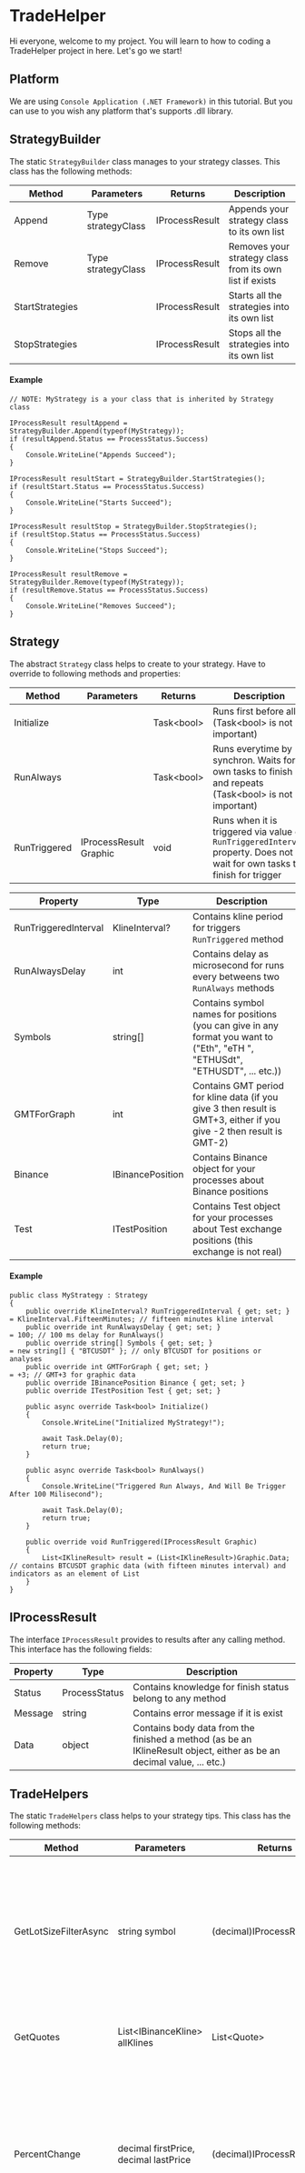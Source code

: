 # TradeHelper
Hi everyone, welcome to my project. You will learn to how to coding a TradeHelper project in here. Let's go we start!


## Platform
We are using `Console Application (.NET Framework)` in this tutorial. But you can use to you wish any platform that's supports .dll library.


## StrategyBuilder
The static `StrategyBuilder` class manages to your strategy classes. This class has the following methods:<br>

| Method | Parameters | Returns | Description
|--|--|--|--|
| Append | Type strategyClass | IProcessResult | Appends your strategy class to its own list
| Remove | Type strategyClass | IProcessResult | Removes your strategy class from its own list if exists
| StartStrategies |  | IProcessResult | Starts all the strategies into its own list
| StopStrategies |  | IProcessResult | Stops all the strategies into its own list

#### Example
<pre><code>// NOTE: MyStrategy is a your class that is inherited by Strategy class

IProcessResult resultAppend = StrategyBuilder.Append(typeof(MyStrategy));
if (resultAppend.Status == ProcessStatus.Success)
{
    Console.WriteLine("Appends Succeed");
}

IProcessResult resultStart = StrategyBuilder.StartStrategies();
if (resultStart.Status == ProcessStatus.Success)
{
    Console.WriteLine("Starts Succeed");
}

IProcessResult resultStop = StrategyBuilder.StopStrategies();
if (resultStop.Status == ProcessStatus.Success)
{
    Console.WriteLine("Stops Succeed");
}

IProcessResult resultRemove = StrategyBuilder.Remove(typeof(MyStrategy));
if (resultRemove.Status == ProcessStatus.Success)
{
    Console.WriteLine("Removes Succeed");
}
</code></pre>

## Strategy
The abstract `Strategy` class helps to create to your strategy. Have to override to following methods and properties:<br>

| Method | Parameters | Returns | Description
|--|--|--|--|
| Initialize |  | Task&lt;bool> | Runs first before all (Task&lt;bool> is not important)
| RunAlways |  | Task&lt;bool> | Runs everytime by synchron. Waits for own tasks to finish and repeats (Task&lt;bool> is not important)
| RunTriggered | IProcessResult Graphic | void | Runs when it is triggered via value of `RunTriggeredInterval` property. Does not wait for own tasks to finish for trigger

| Property | Type | Description
|--|--|--|
| RunTriggeredInterval | KlineInterval? | Contains kline period for triggers `RunTriggered` method
| RunAlwaysDelay | int | Contains delay as microsecond for runs every betweens two `RunAlways` methods
| Symbols | string[] | Contains symbol names for positions (you can give in any format you want to ("Eth", "eTH ", "ETHUSdt", "ETHUSDT", ... etc.))
| GMTForGraph | int | Contains GMT period for kline data (if you give 3 then result is GMT+3, either if you give -2 then result is GMT-2)
| Binance | IBinancePosition | Contains Binance object for your processes about Binance positions
| Test | ITestPosition | Contains Test object for your processes about Test exchange positions (this exchange is not real)

#### Example
<pre><code>public class MyStrategy : Strategy
{
    public override KlineInterval? RunTriggeredInterval { get; set; }       = KlineInterval.FifteenMinutes; // fifteen minutes kline interval
    public override int RunAlwaysDelay { get; set; }                        = 100; // 100 ms delay for RunAlways()
    public override string[] Symbols { get; set; }                          = new string[] { "BTCUSDT" }; // only BTCUSDT for positions or analyses
    public override int GMTForGraph { get; set; }                           = +3; // GMT+3 for graphic data
    public override IBinancePosition Binance { get; set; }
    public override ITestPosition Test { get; set; }

    public async override Task&lt;bool> Initialize()
    {
        Console.WriteLine("Initialized MyStrategy!");

        await Task.Delay(0);
        return true;
    }

    public async override Task&lt;bool> RunAlways()
    {
        Console.WriteLine("Triggered Run Always, And Will Be Trigger After 100 Milisecond");

        await Task.Delay(0);
        return true;
    }

    public override void RunTriggered(IProcessResult Graphic)
    {
        List&lt;IKlineResult> result = (List&lt;IKlineResult>)Graphic.Data; // contains BTCUSDT graphic data (with fifteen minutes interval) and indicators as an element of List
    }
}
</code></pre>

## IProcessResult
The interface `IProcessResult` provides to results after any calling method. This interface has the following fields:<br>

| Property | Type | Description
|--|--|--|
| Status | ProcessStatus | Contains knowledge for finish status belong to any method
| Message | string | Contains error message if it is exist
| Data | object | Contains body data from the finished a method (as be an IKlineResult object, either as be an decimal value, ... etc.)

## TradeHelpers
The static `TradeHelpers` class helps to your strategy tips. This class has the following methods:<br>

| Method | Parameters | Returns | Description
|--|--|--|--|
| GetLotSizeFilterAsync | string symbol | (decimal)IProcessResult.Data | Returns the lot size filter result for given symbol (for "BTCUSDT" result is 0.001, this meaning minimum entry cost is 0.001 for BTCUSDT)
| GetQuotes | List&lt;IBinanceKline> allKlines | List&lt;Quote> | Returns the converted kline data for indicators
| PercentChange | decimal firstPrice, decimal lastPrice | (decimal)IProcessResult.Data | Returns the difference as percentage for given betweens two prices (result is returning between -infinite to +infinite, not between -1 to +1)

#### Example
<pre><code>IProcessResult result = TradeHelpers.PercentChange(35000m, 39000m);
decimal percentChange = (decimal)result.Data;
// value of percentChange is 11.42857142857143
</code></pre>

## GraphicProcessor
The static `GraphicProcessor` class provides api for graphical data to your strategy. This class has the following methods:<br>

| Method | Parameters | Returns | Description
|--|--|--|--|
| GetAllSymbolsAsync |  | (List&lt;string>)IProcessResult.Data | Returns the symbol list on the Binance
| GetAssetFromUSDTAsync | string asset, string amountUSDT | (decimal)IProcessResult.Data | Returns the converted price data (USDT amount to Asset amount)
| GetCurrentPriceAsync | string symbol | (decimal)IProcessResult.Data | Returns the instant price belong to given symbol on the Binance
| GetKlinesAsync | string[] symbols, KlineInterval interval, [int gmt = 0] | (List&lt;IKlineResult>)IProcessResult.Data | Returns the historical candle data for given symbols and interval
| GetKlinesAsync | KlineInterval interval, [int gmt = 0] | (List&lt;IKlineResult>)IProcessResult.Data | Returns the historical candle data for given interval
| GetUSDTFromAssetAsync | string asset, string amountAsset | (decimal)IProcessResult.Data | Returns the converted price data (Asset amount to USDT amount)

#### Example
<pre><code>IProcessResult result = await GraphicProcessor.GetUSDTFromAssetAsync("BTC", 2);
decimal usdtAmount = (decimal)result.Data;
// value of usdtAmount is 80000 for now (if 1 BTC equals 40000 USDT)
</code></pre>

## IBinancePosition
The interface `IBinancePosition` provides to operations about the Binance API. This interface has the following fields:<br>

| Method | Parameters | Returns | Description
|--|--|--|--|
| AddCredential | string key, string secret | IProcessResult | Sets the given API Key and returns the finish flag result
| ClosePositionAsync | IPositionResult openedPosition | (ITradeResult)IProcessResult.Data | Closes the given opened position object and returns trade results
| GetBalanceAsync |  | (decimal)IProcessResult.Data | Returns the available USDT balance on the your Binance account
| GetPositionDataAsync | string symbol | (IPositionResult)IProcessResult.Data | Returns the opened position data as instantaneously (that is includes entry time, leverage, mark price, pnl, roe, etc.)
| OpenPositionAsync | string symbol, decimal costAmount, int leverage, PositionType positionType, [FuturesMarginType marginType = FuturesMarginType.Isolated] | (IPositionResult)IProcessResult.Data | Opens to position according to given parameters and returns position results (that is includes entry time, leverage, mark price, pnl, roe, etc.)

#### Example
<pre><code>IProcessResult result = await Binance.GetBalanceAsync();
if (result.Status == ProcessStatus.Fail)
{
    Console.WriteLine(result.Message);
    return;
}

decimal balance = (decimal)result.Data;
// the value of balance is will be your available USDT balance
</code></pre>

## ITestPosition
The interface `ITestPosition` provides to operations about the Test Exchange API (do not worry, that is just a fake exchange). This interface has the following fields:<br>

| Method | Parameters | Returns | Description
|--|--|--|--|
| ClosePositionAsync | IPositionResult openedPosition | (ITradeResult)IProcessResult.Data | Closes the given opened position object and returns trade results
| GetPositionDataAsync | IPositionResult openedPosition | (IPositionResult)IProcessResult.Data | Returns the opened position data as instantaneously (that is includes entry time, leverage, mark price, pnl, roe, etc.)
| OpenPositionAsync | string symbol, decimal costAmount, int leverage, PositionType positionType | (IPositionResult)IProcessResult.Data | Opens to position according to given parameters and returns position results (that is includes entry time, leverage, mark price, pnl, roe, etc.)

#### Example
<pre><code>IProcessResult result = await Test.OpenPositionAsync("BTCUSDT", 1, 5, PositionType.Long);
if (result.Status == ProcessStatus.Fail)
{
    Console.WriteLine(result.Message);
    return;
}

IPositionResult positionResult = (IPositionResult)result.Data;
Console.WriteLine("You entered in: " + positionResult.EntryPrice.ToString());
</code></pre>
